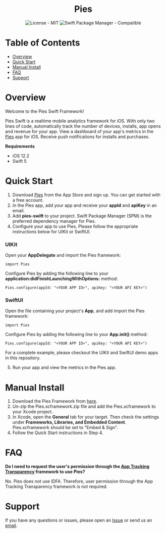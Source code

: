 <h1 align="center">Pies</h1>
<p align="center">
    <img src="https://img.shields.io/badge/license-MIT-lightgrey" alt="License - MIT"/> 
    <img src="https://img.shields.io/badge/Swift%20Package%20Manager-compatible-green" alt="Swift Package Manager - Compatible"/>
</p>

# Table of Contents
- [Overview](#overview)
- [Quick Start](#quick-start)
- [Manual Install](#manual-install)
- [FAQ](#faq)
- [Support](#support)

# Overview
Welcome to the Pies Swift Framework!

Pies Swift is a realtime mobile analytics framework for iOS. With only two lines of code, automatically track the number of devices, installs, app opens and revenue for your app. View a dashboard of your app's metrics in the [Pies](https://apps.apple.com/us/app/pies-mobile-analytics/id1592726335) app for iOS. Receive push notifications for installs and purchases.

**Requirements**
* iOS 12.2
* Swift 5

# Quick Start

1. Download [Pies](https://apps.apple.com/us/app/pies-mobile-analytics/id1592726335) from the App Store and sign up. You can get started with a free account.
2. In the Pies app, add your app and receive your **appId** and **apiKey** in an email.
3. Add **pies-swift** to your project. Swift Package Manager (SPM) is the preferred dependency manager for Pies.
4. Configure your app to use Pies. Please follow the appropriate instructions below for UIKit or SwiftUI.

### UIKit

Open your **AppDelegate** and import the Pies framework:
```
import Pies
```

Configure Pies by adding the following line to your **application:didFinishLaunchingWithOptions:** method:
```
Pies.configure(appId: "<YOUR APP ID>", apiKey: "<YOUR API KEY>")
```

### SwiftUI
Open the file containing your project's **App**, and add import the Pies framework:
```
import Pies
```

Configure Pies by adding the following line to your **App.init()** method:
```
Pies.configure(appId: "<YOUR APP ID>", apiKey: "<YOUR API KEY>")
```

For a complete example, please checkout the UIKit and SwiftUI demo apps in this repository.

5. Run your app and view the metrics in the Pies app.

# Manual Install

1. Download the Pies Framework from [here](https://firebasestorage.googleapis.com/v0/b/pies-d01b8.appspot.com/o/v0.1.5%2FPies.xcframework.zip?alt=media&token=b4137327-e5dc-4f7f-b0ad-08c35bdb22eb).
2. Un-zip the Pies.xcframework.zip file and add the Pies.xcframework to your Xcode project.
3. In Xcode, open the **General** tab for your target. Then check the settings under **Frameworks, Libraries, and Embedded Content**. Pies.xcframework should be set to "Embed & Sign".
4. Follow the Quick Start instructions in Step 4.

# FAQ
**Do I need to request the user's permission through the [App Tracking Transparency](https://developer.apple.com/documentation/apptrackingtransparency) framework to use Pies?**

No. Pies does not use IDFA. Therefore, user permission through the App Tracking Transparency framework is not required.

# Support
If you have any questions or issues, please open an [Issue](https://github.com/appsmadefresh/pies-swift/issues) or send us an [email](support@appsmadefresh.com).